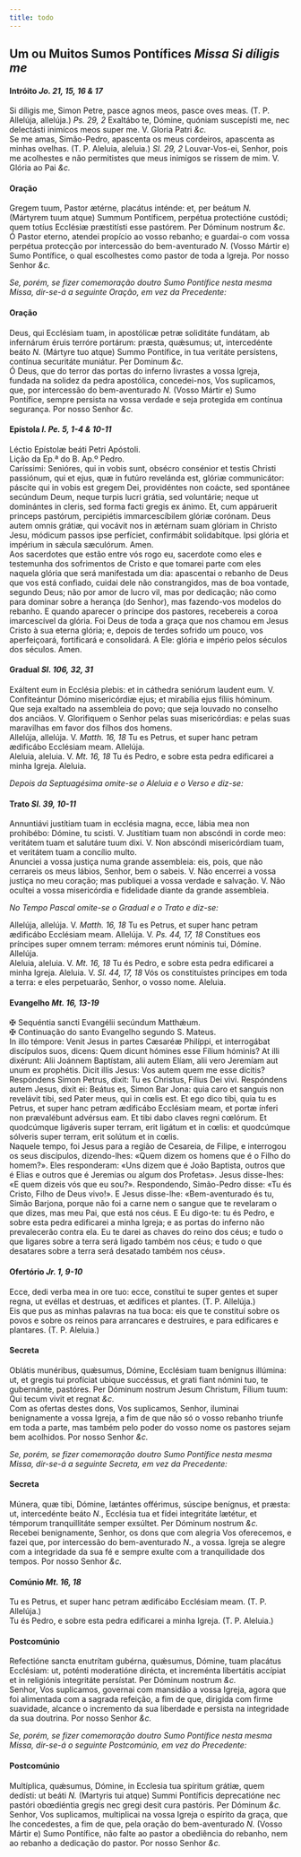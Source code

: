 ```yaml
---
title: todo
---
```

<h2 class="text-center">Um ou Muitos Sumos Pontífices <em>Missa Si díligis me</em></h2>

<h4 class="text-center">Intróito <em>Jo. 21, 15, 16 & 17</em></h4>
<div class="container-fluid">
<div class="row">
<div class="dropcap text-justify">
Si díligis me, Simon Petre, pasce agnos meos, pasce oves meas. (T. P. Allelúja, allelúja.) <em>Ps. 29, 2</em> Exaltábo te, Dómine, quóniam suscepísti me, nec delectásti inimícos meos super me.
V. Gloria Patri <em>&c.</em>
</div>
<div class="dropcap text-justify">
Se me amas, Simão-Pedro, apascenta os meus cordeiros, apascenta as minhas ovelhas. (T. P. Aleluia, aleluia.) <em>Sl. 29, 2</em> Louvar-Vos-ei, Senhor, pois me acolhestes e não permitistes que meus inimigos se rissem de mim.
V. Glória ao Pai <em>&c.</em>
</div>
</div>
</div>

<h4 class="text-center">Oração</h4>
<div class="container-fluid">
<div class="row">
<div class="dropcap text-justify">
Gregem tuum, Pastor ætérne, placátus inténde: et, per beátum <em>N. </em>(Mártyrem tuum atque) Summum Pontíficem, perpétua protectióne custódi; quem totíus Ecclésiæ præstitísti esse pastórem. Per Dóminum nostrum <em>&c.</em>
</div>
<div class="dropcap text-justify">
Ó Pastor eterno, atendei propício ao vosso rebanho; e guardai-o com vossa perpétua protecção por intercessão do bem-aventurado <em>N. </em>(Vosso Mártir e) Sumo Pontífice, o qual escolhestes como pastor de toda a Igreja. Por nosso Senhor <em>&c.</em>
</div>
</div>
</div>

<em>Se, porém, se fizer comemoração doutro Sumo Pontífice nesta mesma Missa, dir-se-á a seguinte Oração, em vez da Precedente:</em>

<h4 class="text-center">Oração</h4>
<div class="container-fluid">
<div class="row">
<div class="dropcap text-justify">
Deus, qui Ecclésiam tuam, in apostólicæ petræ soliditáte fundátam, ab infernárum éruis terróre portárum: præsta, quǽsumus; ut, intercedénte beáto <em>N. </em>(Mártyre tuo atque) Summo Pontífice, in tua veritáte persístens, contínua securitáte muniátur. Per Dominum <em>&c.</em>
</div>
<div class="dropcap text-justify">
Ó Deus, que do terror das portas do inferno livrastes a vossa Igreja, fundada na solidez da pedra apostólica, concedei-nos, Vos suplicamos, que, por intercessão do bem-aventurado <em>N. </em>(Vosso Mártir e) Sumo Pontífice, sempre persista na vossa verdade e seja protegida em contínua segurança. Por nosso Senhor <em>&c.</em>
</div>
</div>
</div>

<h4 class="text-center">Epístola <em>l. Pe. 5, 1-4 & 10-11</em></h4>
<div class="container-fluid">
<div class="row">
<div class="text-justify">
Léctio Epístolæ beáti Petri Apóstoli.
</div>
<div class="text-justify">
Lição da Ep.ª do B. Ap.º Pedro.
</div>
<div class="dropcap text-justify">
Caríssimi: Senióres, qui in vobis sunt, obsécro consénior et testis Christi passiónum, qui et ejus, quæ in futúro revelánda est, glóriæ communicátor: páscite qui in vobis est gregem Dei, providéntes non coácte, sed spontánee secúndum Deum, neque turpis lucri grátia, sed voluntárie; neque ut dominántes in cleris, sed forma facti gregis ex ánimo. Et, cum appáruerit princeps pastórum, percipiétis immarcescíbilem glóriæ corónam. Deus autem omnis grátiæ, qui vocávit nos in ætérnam suam glóriam in Christo Jesu, módicum passos ipse perfíciet, confirmábit solidabítque. Ipsi glória et impérium in sǽcula sæculórum. Amen.
</div>
<div class="dropcap text-justify">
Aos sacerdotes que estão entre vós rogo eu, sacerdote como eles e testemunha dos sofrimentos de Cristo e que tomarei parte com eles naquela glória que será manifestada um dia: apascentai o rebanho de Deus que vos está confiado, cuidai dele não constrangidos, mas de boa vontade, segundo Deus; não por amor de lucro vil, mas por dedicação; não como para dominar sobre a herança (do Senhor), mas fazendo-vos modelos do rebanho. E quando aparecer o príncipe dos pastores, recebereis a coroa imarcescível da glória. Foi Deus de toda a graça que nos chamou em Jesus Cristo à sua eterna glória; e, depois de terdes sofrido um pouco, vos aperfeiçoará, fortificará e consolidará. A Ele: glória e império pelos séculos dos séculos. Amen.
</div>
</div>
</div>

<h4 class="text-center">Gradual <em>Sl. 106, 32, 31</em></h4>
<div class="container-fluid">
<div class="row">
<div class="dropcap text-justify">
Exáltent eum in Ecclésia plebis: et in cáthedra seniórum laudent eum. V. Confiteántur Dómino misericórdiæ ejus; et mirabília ejus fíliis hóminum.
</div>
<div class="dropcap text-justify">
Que seja exaltado na assembleia do povo; que seja louvado no conselho dos anciãos. V. Glorifiquem o Senhor pelas suas misericórdias: e pelas suas maravilhas em favor dos filhos dos homens.
</div>
<div class="text-justify">
Allelúja, allelúja. V. <em>Matth. 16, 18</em> Tu es Petrus, et super hanc petram ædificábo Ecclésiam meam. Allelúja.
</div>
<div class="text-justify">
Aleluia, aleluia. V. <em>Mt. 16, 18</em> Tu és Pedro, e sobre esta pedra edificarei a minha Igreja. Aleluia.
</div>
</div>
</div>

<em>Depois da Septuagésima omite-se o Aleluia e o Verso e diz-se:</em>

<h4 class="text-center">Trato <em>Sl. 39, 10-11</em></h4>
<div class="container-fluid">
<div class="row">
<div class="dropcap text-justify">
Annuntiávi justítiam tuam in ecclésia magna, ecce, lábia mea non prohibébo: Dómine, tu scisti. V. Justítiam tuam non abscóndi in corde meo: veritátem tuam et salutáre tuum dixi. V. Non abscóndi misericórdiam tuam, et veritátem tuam a concílio multo.
</div>
<div class="dropcap text-justify">
Anunciei a vossa justiça numa grande assembleia: eis, pois, que não cerrareis os meus lábios, Senhor, bem o sabeis. V. Não encerrei a vossa justiça no meu coração; mas publiquei a vossa verdade e salvação. V. Não ocultei a vossa misericórdia e fidelidade diante da grande assembleia.
</div>
</div>
</div>

<em>No Tempo Pascal omite-se o Gradual e o Trato e diz-se:</em>

<div class="container-fluid">
<div class="row">
<div class="text-justify">
Allelúja, allelúja. V. <em>Matth. 16, 18</em> Tu es Petrus, et super hanc petram ædificábo Ecclésiam meam. Allelúja. V. <em>Ps. 44, 17, 18</em> Constítues eos príncipes super omnem terram: mémores erunt nóminis tui, Dómine. Allelúja.
</div>
<div class="text-justify">
Aleluia, aleluia. V. <em>Mt. 16, 18</em> Tu és Pedro, e sobre esta pedra edificarei a minha Igreja. Aleluia. V. <em>Sl. 44, 17, 18</em> Vós os constituístes príncipes em toda a terra: e eles perpetuarão, Senhor, o vosso nome. Aleluia.
</div>
</div>
</div>

<h4 class="text-center">Evangelho <em>Mt. 16, 13-19</em></h4>
<div class="container-fluid">
<div class="row">
<div class="text-justify">
<span class="text-danger">&#10016;</span> Sequéntia sancti Evangélii secúndum Matthǽum.
</div>
<div class="text-justify">
<span class="text-danger">&#10016;</span> Continuação do santo Evangelho segundo S. Mateus.
</div>
<div class="dropcap text-justify">
In illo témpore: Venit Jesus in partes Cæsaréæ Philíppi, et interrogábat discípulos suos, dicens: Quem dicunt hómines esse Fílium hóminis? At illi dixérunt: Alii Joánnem Baptístam, alii autem Elíam, alii vero Jeremíam aut unum ex prophétis. Dicit illis Jesus: Vos autem quem me esse dícitis? Respóndens Simon Petrus, dixit: Tu es Christus, Fílius Dei vivi. Respóndens autem Jesus, dixit ei: Beátus es, Simon Bar Jona: quia caro et sanguis non revelávit tibi, sed Pater meus, qui in cœlis est. Et ego dico tibi, quia tu es Petrus, et super hanc petram ædificábo Ecclésiam meam, et portæ ínferi non prævalébunt advérsus eam. Et tibi dabo claves regni cœlórum. Et quodcúmque ligáveris super terram, erit ligátum et in cœlis: et quodcúmque sólveris super terram, erit solútum et in cœlis.
</div>
<div class="dropcap text-justify">
Naquele tempo, foi Jesus para a região de Cesareia, de Filipe, e interrogou os seus discípulos, dizendo-lhes: «Quem dizem os homens que é o Filho do homem?». Eles responderam: «Uns dizem que é João Baptista, outros que é Elias e outros que é Jeremias ou algum dos Profetas». Jesus disse-lhes: «E quem dizeis vós que eu sou?». Respondendo, Simão-Pedro disse: «Tu és Cristo, Filho de Deus vivo!». E Jesus disse-lhe: «Bem-aventurado és tu, Simão Barjona, porque não foi a carne nem o sangue que te revelaram o que dizes, mas meu Pai, que está nos céus. E Eu digo-te: tu és Pedro, e sobre esta pedra edificarei a minha Igreja; e as portas do inferno não prevalecerão contra ela. Eu te darei as chaves do reino dos céus; e tudo o que ligares sobre a terra será ligado também nos céus; e tudo o que desatares sobre a terra será desatado também nos céus».
</div>
</div>
</div>

<h4 class="text-center">Ofertório <em>Jr. 1, 9-10</em></h4>
<div class="container-fluid">
<div class="row">
<div class="dropcap text-justify">
Ecce, dedi verba mea in ore tuo: ecce, constítui te super gentes et super regna, ut evéllas et destruas, et ædífices et plantes. (T. P. Allelúja.)
</div>
<div class="dropcap text-justify">
Eis que pus as minhas palavras na tua boca: eis que te constituí sobre os povos e sobre os reinos para arrancares e destruíres, e para edificares e plantares. (T. P. Aleluia.)
</div>
</div>
</div>

<h4 class="text-center">Secreta</h4>
<div class="container-fluid">
<div class="row">
<div class="dropcap text-justify">
Oblátis munéribus, quǽsumus, Dómine, Ecclésiam tuam benígnus illúmina: ut, et gregis tui profíciat ubique succéssus, et grati fiant nómini tuo, te gubernánte, pastóres. Per Dóminum nostrum Jesum Christum, Fílium tuum: Qui tecum vivit et regnat <em>&c.</em>
</div>
<div class="dropcap text-justify">
Com as ofertas destes dons, Vos suplicamos, Senhor, iluminai benignamente a vossa Igreja, a fim de que não só o vosso rebanho triunfe em toda a parte, mas também pelo poder do vosso nome os pastores sejam bem acolhidos. Por nosso Senhor <em>&c.</em>
</div>
</div>
</div>

<em>Se, porém, se fizer comemoração doutro Sumo Pontífice nesta mesma Missa, dir-se-á a seguinte Secreta, em vez da Precedente:</em>

<h4 class="text-center">Secreta</h4>
<div class="container-fluid">
<div class="row">
<div class="dropcap text-justify">
Múnera, quæ tibi, Dómine, lætántes offérimus, súscipe benígnus, et præsta: ut, intercedénte beáto <em>N.</em>, Ecclésia tua et fídei integritáte lætétur, et témporum tranquillitáte semper exsúltet. Per Dóminum nostrum <em>&c.</em>
</div>
<div class="dropcap text-justify">
Recebei benignamente, Senhor, os dons que com alegria Vos oferecemos, e fazei que, por intercessão do bem-aventurado <em>N.</em>, a vossa. Igreja se alegre com a integridade da sua fé e sempre exulte com a tranquilidade dos tempos. Por nosso Senhor <em>&c.</em>
</div>
</div>
</div>

<h4 class="text-center">Comúnio <em>Mt. 16, 18</em></h4>
<div class="container-fluid">
<div class="row">
<div class="dropcap text-justify">
Tu es Petrus, et super hanc petram ædificábo Ecclésiam meam. (T. P. Allelúja.)
</div>
<div class="dropcap text-justify">
Tu és Pedro, e sobre esta pedra edificarei a minha Igreja. (T. P. Aleluia.)
</div>
</div>
</div>

<h4 class="text-center">Postcomúnio</h4>
<div class="container-fluid">
<div class="row">
<div class="dropcap text-justify">
Refectióne sancta enutrítam gubérna, quǽsumus, Dómine, tuam placátus Ecclésiam: ut, poténti moderatióne dirécta, et increménta libertátis accípiat et in religiónis integritáte persístat. Per Dóminum nostrum <em>&c.</em>
</div>
<div class="dropcap text-justify">
Senhor, Vos suplicamos, governai com mansidão a vossa Igreja, agora que foi alimentada com a sagrada refeição, a fim de que, dirigida com firme suavidade, alcance o incremento da sua liberdade e persista na integridade da sua doutrina. Por nosso Senhor <em>&c.</em>
</div>
</div>
</div>

<em>Se, porém, se fizer comemoração doutro Sumo Pontífice nesta mesma Missa, dir-se-á o seguinte Postcomúnio, em vez do Precedente:</em>

<h4 class="text-center">Postcomúnio</h4>
<div class="container-fluid">
<div class="row">
<div class="dropcap text-justify">
Multíplica, quǽsumus, Dómine, in Ecclesia tua spíritum grátiæ, quem dedísti: ut beáti <em>N. </em>(Martyris tui atque) Summi Pontíficis deprecatióne nec pastóri obœdiéntia gregis nec gregi desit cura pastóris. Per Dóminum <em>&c.</em>
</div>
<div class="dropcap text-justify">
Senhor, Vos suplicamos, multiplicai na vossa Igreja o espírito da graça, que lhe concedestes, a fim de que, pela oração do bem-aventurado <em>N. </em>(Vosso Mártir e) Sumo Pontífice, não falte ao pastor a obediência do rebanho, nem ao rebanho a dedicação do pastor. Por nosso Senhor <em>&c.</em>
</div>
</div>
</div>